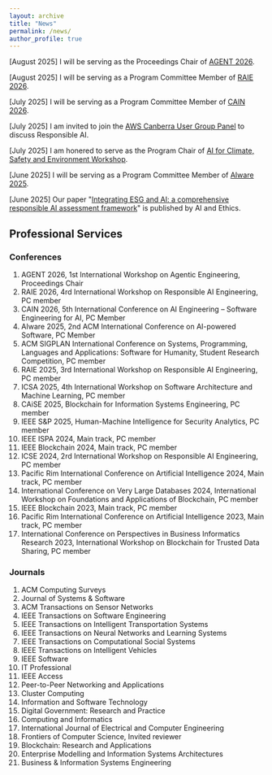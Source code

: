 ```yaml
---
layout: archive
title: "News"
permalink: /news/
author_profile: true
---
```

[August 2025] I will be serving as the Proceedings Chair of [AGENT 2026](https://conf.researchr.org/home/icse-2026/agent-2026). 

[August 2025] I will be serving as a Program Committee Member of [RAIE 2026](https://conf.researchr.org/home/icse-2026/raie-2026).

[July 2025] I will be serving as a Program Committee Member of [CAIN 2026](https://conf.researchr.org/home/cain-2026).

[July 2025] I am invited to join the [AWS Canberra User Group Panel](https://www.meetup.com/awscbr/events/309077067/) to discuss Responsible AI.

[July 2025] I am honered to serve as the Program Chair of [AI for Climate, Safety and Environment Workshop](https://events.humanitix.com/ai4good-2025).

[June 2025] I will be serving as a Program Committee Member of [AIware 2025](https://2025.aiwareconf.org/).

[June 2025] Our paper "[Integrating ESG and AI: a comprehensive responsible AI assessment framework](https://link.springer.com/article/10.1007/s43681-025-00741-5)" is published by AI and Ethics.

##  Professional Services

### Conferences
1.  AGENT 2026, 1st International Workshop on Agentic Engineering, Proceedings Chair
2.  RAIE 2026, 4rd International Workshop on Responsible AI Engineering, PC member
3.  CAIN 2026, 5th International Conference on AI Engineering – Software Engineering for AI, PC Member
4.  AIware 2025, 2nd ACM International Conference on AI-powered Software, PC Member
5.  ACM SIGPLAN International Conference on Systems, Programming, Languages and Applications: Software for Humanity, Student Research Competition, PC member
6.  RAIE 2025, 3rd International Workshop on Responsible AI Engineering, PC member
7.  ICSA 2025, 4th International Workshop on Software Architecture and Machine Learning, PC member
8. 	CAiSE 2025, Blockchain for Information Systems Engineering, PC member
9. 	IEEE S&P 2025, Human-Machine Intelligence for Security Analytics, PC member
10. IEEE ISPA 2024, Main track, PC member
11. IEEE Blockchain 2024, Main track, PC member
12. ICSE 2024, 2rd International Workshop on Responsible AI Engineering, PC member
13. Pacific Rim International Conference on Artificial Intelligence 2024, Main track, PC member
14. International Conference on Very Large Databases 2024, International Workshop on Foundations and Applications of Blockchain, PC member
15. IEEE Blockchain 2023, Main track, PC member
16. Pacific Rim International Conference on Artificial Intelligence 2023, Main track, PC member
17. International Conference on Perspectives in Business Informatics Research 2023, ​International Workshop on Blockchain for Trusted Data Sharing, PC member

### Journals

1. ACM Computing Surveys
2. Journal of Systems & Software
3. ACM Transactions on Sensor Networks
4. IEEE Transactions on Software Engineering
5. IEEE Transactions on Intelligent Transportation Systems
6. IEEE Transactions on Neural Networks and Learning Systems
7. IEEE Transactions on Computational Social Systems
8. IEEE Transactions on Intelligent Vehicles
9. IEEE Software
10. IT Professional
11. IEEE Access
12. Peer-to-Peer Networking and Applications
13. Cluster Computing
14. Information and Software Technology
15. Digital Government: Research and Practice
16. Computing and Informatics
17. International Journal of Electrical and Computer Engineering
18. Frontiers of Computer Science, Invited reviewer
19. Blockchain: Research and Applications
20. Enterprise Modelling and Information Systems Architectures
21. Business & Information Systems Engineering
